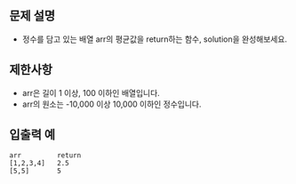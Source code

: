 문제 설명
--
- 정수를 담고 있는 배열 arr의 평균값을 return하는 함수, solution을 완성해보세요.

제한사항
--
- arr은 길이 1 이상, 100 이하인 배열입니다.
- arr의 원소는 -10,000 이상 10,000 이하인 정수입니다.

입출력 예
--
    arr         return
    [1,2,3,4]   2.5
    [5,5]       5
